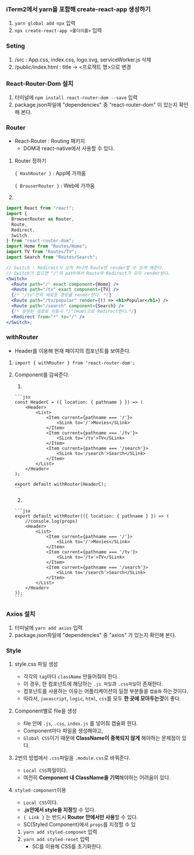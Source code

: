### iTerm2에서 yarn을 포함해 create-react-app 생성하기

1. `yarn global add npx` 입력
2. `npx create-react-app <폴더이름>` 입력

### Seting

1. /src : App.css, index.css, logo.svg, serviceWorker.js 삭제
2. /public/index.html : title → <프로잭트 명>으로 변경

### React-Router-Dom 설치

1. 터미널에 `npm install react-router-dom --save` 입력
2. package.json파일에 "dependencies" 중 "react-router-dom" 이 있는지 확인해 본다.

### Router

- React-Router : Routing 패키지
  - DOM과 react-native에서 사용할 수 있다.

1. Router 정하기

   `{ HashRouter }` : App에 가까움

   `{ BrouserRouter }` : Web에 가까움

2.

```jsx
import React from "react";
import {
  BrowserRouter as Router,
  Route,
  Redirect,
  Switch,
} from "react-router-dom";
import Home from "Routes/Home";
import TV from "Routes/TV";
import Search from "Routes/Search";

// Switch : Redirect시 오직 하나의 Route만 render할 수 있게 해준다.
// Switch가 없으면 "/"의 path에서 Route와 Redirect가 모두 render된다.
<Switch>
  <Route path="/" exact component={Home} />
  <Route path="/tv" exact component={TV} />
  {/* "/tv"안의 새로운 경로를 render한다. */}
  <Route path="/tv/popular" render={() => <h1>Popular</h1>} />
  <Route path="/search" component={Search} />
  {/* 잘못된 경로로 이동시 "/"(Hom)으로 Redirect한다.*/}
  <Redirect from="*" to="/" />
</Switch>;
```

### withRouter

- Header를 이용해 현재 페이지의 컴포넌트를 보여준다.

1.  `import { withRouter } from 'react-router-dom';`
2.  Component를 감싸준다.

    1.


        ```jsx
        const HeaderC = ({ location: { pathname } }) => (
            <Header>
                <List>
                    <Item current={pathname === '/'}>
                        <SLink to='/'>Movies</SLink>
                    </Item>
                    <Item current={pathname === '/tv'}>
                        <SLink to='/tv'>TV</SLink>
                    </Item>
                    <Item current={pathname === '/search'}>
                        <SLink to='/search'>Search</SLink>
                    </Item>
                </List>
            </Header>
        );

        export default withRouter(HeaderC);
        ```

    2.


        ```jsx
        export default withRouter(({ location: { pathname } }) => (
            //console.log(props)
            <Header>
                <List>
                    <Item current={pathname === '/'}>
                        <SLink to='/'>Movies</SLink>
                    </Item>
                    <Item current={pathname === '/tv'}>
                        <SLink to='/tv'>TV</SLink>
                    </Item>
                    <Item current={pathname === '/search'}>
                        <SLink to='/search'>Search</SLink>
                    </Item>
                </List>
            </Header>
        ));
        ```

### Axios 설치

1. 터미널에 `yarn add axios` 입력
2. package.json파일에 "dependencies" 중 "axios" 가 있는지 확인해 본다.

### Style

1. style.css 파일 생성
   - 각각의 `tag`마다 `className` 만들어줘야 한다.
   - 이 경우, 한 컴포넌트에 해당하는 `.js 파일`과 `.css파일`이 존재한다.
   - 컴포넌트를 사용하는 이유는 어플리케이션의 일정 부분들을 `캡술화` 하는것이다.
   - 따라서, `javascript`, `logic`, `html`, `css`를 모두 **한 곳에 모아두는것**이 좋다.
2. Component별로 file을 생성
   - file 안에 `.js`, `.css`, `index.js` 를 넣어줘 캡슐화 한다.
   - Component마다 파일을 생성해야고,
   - `Global CSS`이기 때문에 **ClassName이 중복되지 않게** 해야하는 문제점이 있다.
3. 2번의 방법에서 `.css`파일을 `.module.css`로 바꿔준다.
   - `Local CSS`파일이다.
   - 여전히 **Component 내 ClassName을 기억**해야하는 어려움이 있다.
4. `styled-component`이용

   - `Local CSS`이다.
   - **.js안에서 style을 지정**할 수 있다.
   - `{ Link }` 는 반드시 **Router 안에서만 사용**할 수 있다.
   - SC(Styled Component)에서 `props`를 지정할 수 있

   1. `yarn add styled-componet` 입력
   2. `yarn add styled-reset` 입력
      - SC를 이용해 CSS를 초기화한다.
